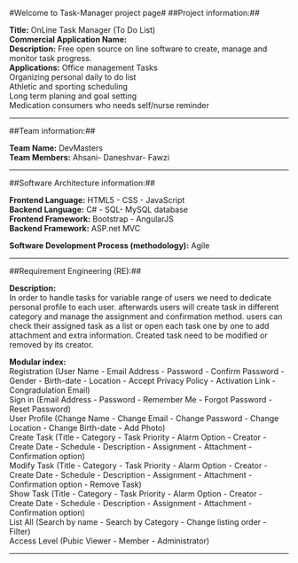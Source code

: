 #Welcome to Task-Manager project page#
##Project information:##

<b>Title:</b> OnLine Task Manager (To Do List)<br>
<b>Commercial Application Name:</b> <Coming soon><br>
<b>Description:</b> Free open source on line software to create, manage and monitor task progress.<br>
<b>Applications:</b> Office management Tasks<br>
		Organizing personal daily to do list<br>
		Athletic and sporting scheduling<br>
		Long term planing and goal setting<br>
		Medication consumers who needs self/nurse reminder<br>

-------------------------------------------------------
##Team information:##

<b>Team Name:</b> DevMasters<br>
<b>Team Members:</b> Ahsani- Daneshvar- Fawzi<br>

-------------------------------------------------------
##Software Architecture information:##

<b>Frontend Language:</b> HTML5 - CSS - JavaScript<br>
<b>Backend Language:</b> C# - SQL- MySQL database<br>
<b>Frontend Framework:</b> Bootstrap - AngularJS <br>
<b>Backend Framework:</b> ASP.net MVC <br>

<b>Software Development Process (methodology):</b> Agile<br>

-------------------------------------------------------
##Requirement Engineering (RE):##

<b>Description:</b><br>
In order to handle tasks for variable range of users we need to dedicate personal profile to each user.
afterwards users will create task in different category and manage the assignment and confirmation method.
users can check their assigned task as a list or open each task one by one to add attachment and extra information.
Created task need to be modified or removed by its creator.

<b>Modular index:</b><br>
Registration (User Name - Email Address - Password - Confirm Password - Gender - Birth-date - Location - Accept Privacy Policy - Activation Link - Congradulation Email)<br>
Sign in (Email Address - Password - Remember Me - Forgot Password - Reset Password)<br>
User Profile (Change Name - Change Email - Change Password - Change Location - Change Birth-date - Add Photo)<br>
Create Task (Title - Category - Task Priority - Alarm Option - Creator - Create Date - Schedule - Description - Assignment - Attachment - Confirmation option)<br>
Modify Task (Title - Category - Task Priority - Alarm Option - Creator - Create Date - Schedule - Description - Assignment - Attachment - Confirmation option - Remove Task)<br>
Show Task (Title - Category - Task Priority - Alarm Option - Creator - Create Date - Schedule - Description - Assignment - Attachment - Confirmation option)<br>
List All (Search by name - Search by Category - Change listing order - Filter)<br>
Access Level (Pubic Viewer - Member - Administrator)<br>

-------------------------------------------------------

